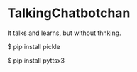 # TalkingChatbotchan
It talks and learns, but without thnking.

$ pip install pickle 

$ pip install pyttsx3
